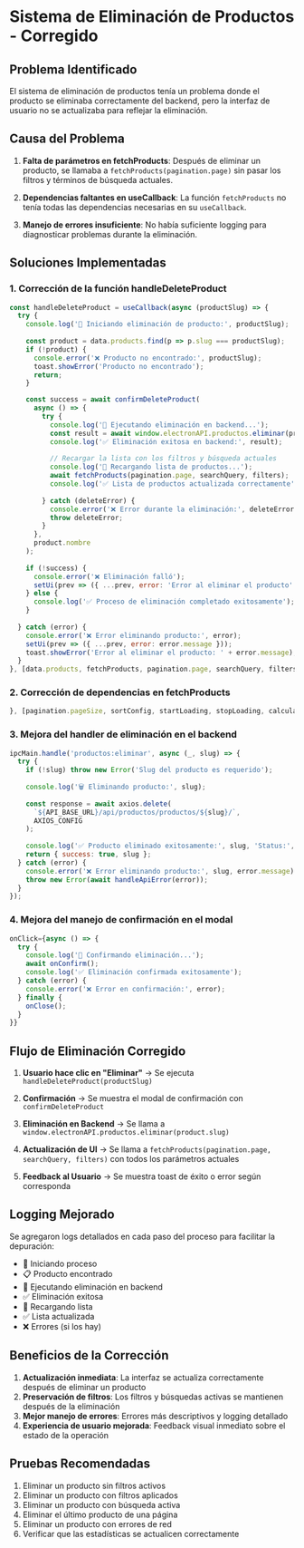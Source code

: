 # Sistema de Eliminación de Productos - Corregido

## Problema Identificado

El sistema de eliminación de productos tenía un problema donde el producto se eliminaba correctamente del backend, pero la interfaz de usuario no se actualizaba para reflejar la eliminación.

## Causa del Problema

1. **Falta de parámetros en fetchProducts**: Después de eliminar un producto, se llamaba a `fetchProducts(pagination.page)` sin pasar los filtros y términos de búsqueda actuales.

2. **Dependencias faltantes en useCallback**: La función `fetchProducts` no tenía todas las dependencias necesarias en su `useCallback`.

3. **Manejo de errores insuficiente**: No había suficiente logging para diagnosticar problemas durante la eliminación.

## Soluciones Implementadas

### 1. Corrección de la función handleDeleteProduct

```javascript
const handleDeleteProduct = useCallback(async (productSlug) => {
  try {
    console.log('🔄 Iniciando eliminación de producto:', productSlug);
    
    const product = data.products.find(p => p.slug === productSlug);
    if (!product) {
      console.error('❌ Producto no encontrado:', productSlug);
      toast.showError('Producto no encontrado');
      return;
    }

    const success = await confirmDeleteProduct(
      async () => {
        try {
          console.log('🚀 Ejecutando eliminación en backend...');
          const result = await window.electronAPI.productos.eliminar(product.slug);
          console.log('✅ Eliminación exitosa en backend:', result);
          
          // Recargar la lista con los filtros y búsqueda actuales
          console.log('🔄 Recargando lista de productos...');
          await fetchProducts(pagination.page, searchQuery, filters);
          console.log('✅ Lista de productos actualizada correctamente');
          
        } catch (deleteError) {
          console.error('❌ Error durante la eliminación:', deleteError);
          throw deleteError;
        }
      },
      product.nombre
    );
    
    if (!success) {
      console.error('❌ Eliminación falló');
      setUi(prev => ({ ...prev, error: 'Error al eliminar el producto' }));
    } else {
      console.log('✅ Proceso de eliminación completado exitosamente');
    }
    
  } catch (error) {
    console.error('❌ Error eliminando producto:', error);
    setUi(prev => ({ ...prev, error: error.message }));
    toast.showError('Error al eliminar el producto: ' + error.message);
  }
}, [data.products, fetchProducts, pagination.page, searchQuery, filters, confirmDeleteProduct, toast]);
```

### 2. Corrección de dependencias en fetchProducts

```javascript
}, [pagination.pageSize, sortConfig, startLoading, stopLoading, calculateStats, data.products]);
```

### 3. Mejora del handler de eliminación en el backend

```javascript
ipcMain.handle('productos:eliminar', async (_, slug) => {
  try {
    if (!slug) throw new Error('Slug del producto es requerido');
    
    console.log('🗑️ Eliminando producto:', slug);
    
    const response = await axios.delete(
      `${API_BASE_URL}/api/productos/productos/${slug}/`, 
      AXIOS_CONFIG
    );
    
    console.log('✅ Producto eliminado exitosamente:', slug, 'Status:', response.status);
    return { success: true, slug };
  } catch (error) {
    console.error('❌ Error eliminando producto:', slug, error.message);
    throw new Error(await handleApiError(error));
  }
});
```

### 4. Mejora del manejo de confirmación en el modal

```javascript
onClick={async () => {
  try {
    console.log('🔄 Confirmando eliminación...');
    await onConfirm();
    console.log('✅ Eliminación confirmada exitosamente');
  } catch (error) {
    console.error('❌ Error en confirmación:', error);
  } finally {
    onClose();
  }
}}
```

## Flujo de Eliminación Corregido

1. **Usuario hace clic en "Eliminar"** → Se ejecuta `handleDeleteProduct(productSlug)`

2. **Confirmación** → Se muestra el modal de confirmación con `confirmDeleteProduct`

3. **Eliminación en Backend** → Se llama a `window.electronAPI.productos.eliminar(product.slug)`

4. **Actualización de UI** → Se llama a `fetchProducts(pagination.page, searchQuery, filters)` con todos los parámetros actuales

5. **Feedback al Usuario** → Se muestra toast de éxito o error según corresponda

## Logging Mejorado

Se agregaron logs detallados en cada paso del proceso para facilitar la depuración:

- 🔄 Iniciando proceso
- 📋 Producto encontrado
- 🚀 Ejecutando eliminación en backend
- ✅ Eliminación exitosa
- 🔄 Recargando lista
- ✅ Lista actualizada
- ❌ Errores (si los hay)

## Beneficios de la Corrección

1. **Actualización inmediata**: La interfaz se actualiza correctamente después de eliminar un producto
2. **Preservación de filtros**: Los filtros y búsquedas activas se mantienen después de la eliminación
3. **Mejor manejo de errores**: Errores más descriptivos y logging detallado
4. **Experiencia de usuario mejorada**: Feedback visual inmediato sobre el estado de la operación

## Pruebas Recomendadas

1. Eliminar un producto sin filtros activos
2. Eliminar un producto con filtros aplicados
3. Eliminar un producto con búsqueda activa
4. Eliminar el último producto de una página
5. Eliminar un producto con errores de red
6. Verificar que las estadísticas se actualicen correctamente
